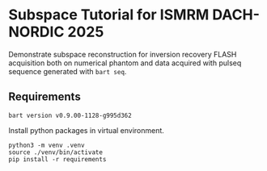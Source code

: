 # Subspace Tutorial for ISMRM DACH-NORDIC 2025
Demonstrate subspace reconstruction for inversion recovery FLASH acquisition both on numerical phantom and data acquired with pulseq sequence generated with `bart seq`.

## Requirements
```
bart version v0.9.00-1128-g995d362
```

Install python packages in virtual environment. 
```
python3 -m venv .venv
source ./venv/bin/activate
pip install -r requirements
```

